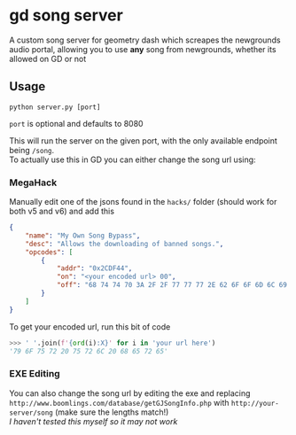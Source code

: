 # gd song server

A custom song server for geometry dash which screapes the newgrounds audio portal, allowing you to use **any** song from newgrounds, whether its allowed on GD or not

## Usage

```
python server.py [port]
```
`port` is optional and defaults to 8080

This will run the server on the given port, with the only available endpoint being `/song`. \
To actually use this in GD you can either change the song url using:
### MegaHack
Manually edit one of the jsons found in the `hacks/` folder (should work for both v5 and v6) and add this
```json
{
    "name": "My Own Song Bypass",
    "desc": "Allows the downloading of banned songs.",
    "opcodes": [
        {
            "addr": "0x2CDF44",
            "on": "<your encoded url> 00",
            "off": "68 74 74 70 3A 2F 2F 77 77 77 2E 62 6F 6F 6D 6C 69 6E 67 73 2E 63 6F 6D 2F 64 61 74 61 62 61 73 65 2F 67 65 74 47 4A 53 6F 6E 67 49 6E 66 6F 2E 70 68 70 00"
        }
    ]
}
```
To get your encoded url, run this bit of code
```py
>>> ' '.join(f'{ord(i):X}' for i in 'your url here')
'79 6F 75 72 20 75 72 6C 20 68 65 72 65'
```

### EXE Editing

You can also change the song url by editing the exe and replacing `http://www.boomlings.com/database/getGJSongInfo.php` with `http://your-server/song` (make sure the lengths match!) \
*I haven't tested this myself so it may not work*